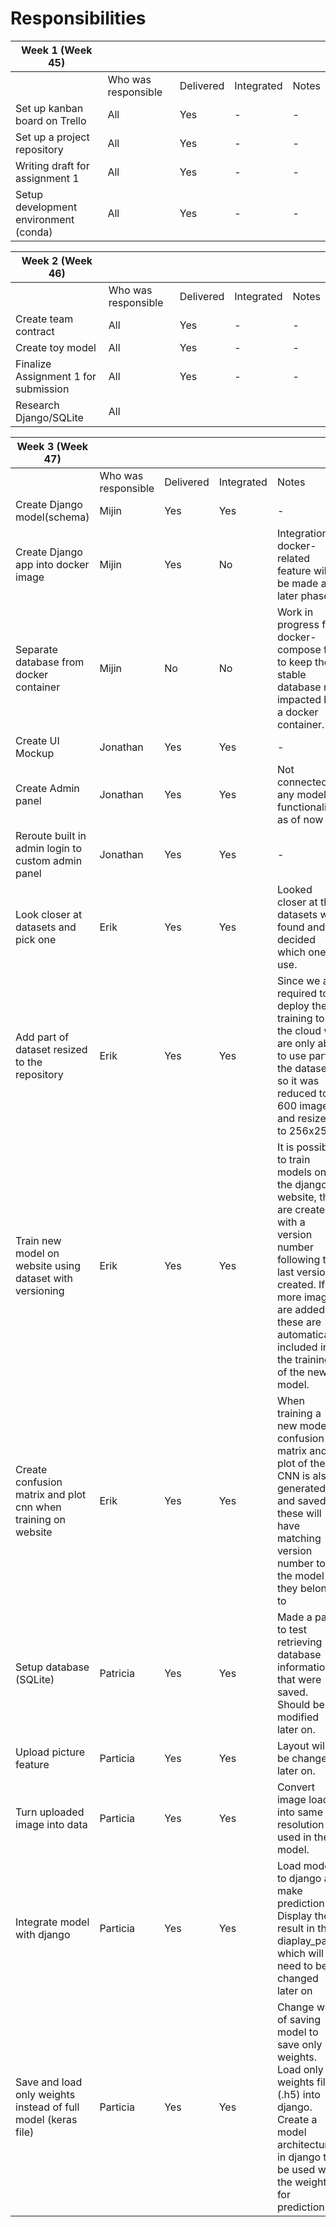 # Responsibilities
| Week 1 (Week 45)                       |                     |              |              |                    |
|----------------------------------------|---------------------|--------------|--------------|--------------------|
|                                        | Who was responsible |  Delivered   |  Integrated  |  Notes             |
| Set up kanban board on Trello          | All                 | Yes          | -            | -                  |
| Set up a project repository            | All                 | Yes          | -            | -                  |
| Writing draft for assignment 1         | All                 | Yes          | -            | -                  |
| Setup development environment (conda)  | All                 | Yes          | -            | -                  |

| Week 2 (Week 46)                       |                     |              |              |                    |
|----------------------------------------|---------------------|--------------|--------------|--------------------|
|                                        | Who was responsible |  Delivered   |  Integrated  |  Notes             |
| Create team contract                   | All                 | Yes          | -            | -                  |
| Create toy model                       | All                 | Yes          | -            | -                  |
| Finalize Assignment 1 for submission   | All                 | Yes          | -            | -                  |
| Research Django/SQLite                 | All                 |              |              |                    |

| Week 3 (Week 47)                       |                     |              |              |                    |
|----------------------------------------|---------------------|--------------|--------------|--------------------|
|                                        | Who was responsible |  Delivered   |  Integrated  |  Notes             |
| Create Django model(schema) | Mijin               | Yes          | Yes          | -                  |
| Create Django app into docker image | Mijin               | Yes           | No           | Integration of docker-related feature will be made at later phase.  |
| Separate database from docker container | Mijin | No |No| Work in progress for docker-compose file to keep the stable database not impacted by a docker container.
| Create UI Mockup   | Jonathan  | Yes          | Yes            | -                  |
| Create Admin panel  | Jonathan |  Yes           |   Yes           |  Not connected to any model functionality as of now |
| Reroute built in admin login to custom admin panel | Jonathan |Yes|Yes|-|
|Look closer at datasets and pick one|Erik|Yes|Yes|Looked closer at the datasets we found and decided which one to use.|
|Add part of dataset resized to the repository|Erik|Yes|Yes|Since we are required to deploy the training to the cloud we are only able to use part of the dataset, so it was reduced to 600 images and resized to 256x256|
|Train new model on website using dataset with versioning|Erik|Yes|Yes|It is possible to train models on the django website, they are created with a version number following the last version created. If more images are added these are automatically included in the training of the new model.|
|Create confusion matrix and plot cnn when training on website|Erik|Yes|Yes|When training a new model a confusion matrix and a plot of the CNN is also generated and saved, these will have matching version number to the model they belong to|
|Setup database (SQLite)|Patricia|Yes|Yes|Made a page to test retrieving database information that were saved. Should be modified later on.|
|Upload picture feature|Particia|Yes|Yes|Layout will be changed later on.|
|Turn uploaded image into data|Particia|Yes|Yes|Convert image loaded into same resolution used in the model.|
|Integrate model with django|Particia|Yes|Yes|Load model to django and make prediction. Display the result in the diaplay_page, which will need to be changed later on|
|Save and load only weights instead of full model (keras file)|Particia|Yes|Yes|Change way of saving model to save only weights. Load only weights file (.h5) into django. Create a model architecture in django to be used with the weights for prediction.|
